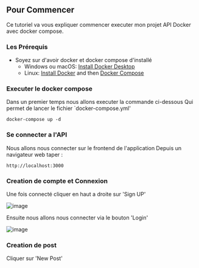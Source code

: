 ## Pour Commencer

Ce tutoriel va vous expliquer commencer executer mon projet API Docker avec docker compose.

### Les Prérequis

- Soyez sur d'avoir docker et docker compose d'installé
  - Windows ou macOS:
    [Install Docker Desktop](https://www.docker.com/get-started)
  - Linux: [Install Docker](https://www.docker.com/get-started) and then
    [Docker Compose](https://github.com/docker/compose)
    
### Executer le docker compose

Dans un premier temps nous allons executer la commande ci-dessous 
Qui permet de lancer le fichier `docker-compose.yml'

```console
docker-compose up -d
```
### Se connecter a l'API

Nous allons nous connecter sur le frontend de l'application
Depuis un navigateur web taper :


```console
http://localhost:3000
```
### Creation de compte et Connexion

Une fois connecté cliquer en haut a droite sur 'Sign UP'

![image](https://user-images.githubusercontent.com/31020571/152686770-3b0d43cf-532f-4faa-9fdf-85b784608fac.png)

Ensuite nous allons nous connecter via le bouton 'Login'

![image](https://user-images.githubusercontent.com/31020571/152686818-293975a7-639a-4917-bf69-07d57091969e.png)

### Creation de post

Cliquer sur 'New Post'

